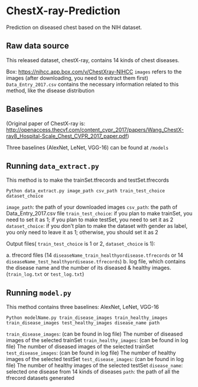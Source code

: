 # ChestX-ray-Prediction
Prediction on diseased chest based on the NIH dataset.

## Raw data source
This released dataset, chestX-ray, contains 14 kinds of chest diseases. 

Box: https://nihcc.app.box.com/v/ChestXray-NIHCC
`images` refers to the images (after downloading, you need to extract them first)
`Data_Entry_2017.csv` contains the necessary information related to this method, like the disease distribution

## Baselines
(Original paper of ChestX-ray is: http://openaccess.thecvf.com/content_cvpr_2017/papers/Wang_ChestX-ray8_Hospital-Scale_Chest_CVPR_2017_paper.pdf)

Three baselines (AlexNet, LeNet, VGG-16) can be found at `/models`

## Running `data_extract.py`
This method is to make the trainSet.tfrecords and testSet.tfrecords

    Python data_extract.py image_path csv_path train_test_choice dataset_choice

`image_path`: the path of your downloaded images
`csv_path`: the path of Data_Entry_2017.csv file
`train_test_choice`: if you plan to make trainSet, you need to set it as 1; if you plan to make testSet, you need to set it as 2
`dataset_choice`: if you don't plan to make the dataset with gender as label, you only need to leave it as 1; otherwise, you should set it as 2 

Output files( `train_test_choice` is 1 or 2, `dataset_choice` is 1):

a. tfrecord files (14 `diseaseName_train_healthyordisease.tfrecords` or 14 `diseaseName_test_healthyordisease.tfrecords`)
b. log file, which contains the disease name and the number of its diseased & healthy images. (`train_log.txt` or `test_log.txt`) 

## Running `model.py`
This method contains three baselines: AlexNet, LeNet, VGG-16

    Python modelName.py train_disease_images train_healthy_images train_disease_images test_healthy_images disease_name path
    
`train_disease_images`: (can be found in log file) The number of diseased images of the selected trainSet
`train_healthy_images`: (can be found in log file) The number of diseased images of the selected trainSet
`test_disease_images`: (can be found in log file) The number of healthy images of the selected testSet
`test_disease_images`: (can be found in log file) The number of healthy images of the selected testSet
`disease_name`: selected one disease from 14 kinds of diseases
`path`: the path of all the tfrecord datasets generated


